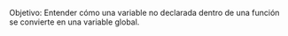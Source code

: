 Objetivo: Entender cómo una variable no declarada dentro de una función se convierte en una variable global.